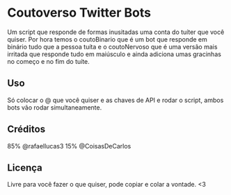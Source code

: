 # Coutoverso Twitter Bots
Um script que responde de formas inusitadas uma conta do tuíter que você quiser.
Por hora temos o coutoBinario que é um bot que responde em binário tudo que a pessoa tuíta e 
o coutoNervoso que é uma versão mais irritada que responde tudo em maiúsculo e ainda adiciona umas gracinhas no começo e no fim do tuíte. 

## Uso
Só colocar o @ que você quiser e as chaves de API e rodar o script, ambos bots vão rodar simultaneamente.

## Créditos
85% @rafaellucas3 
15% @CoisasDeCarlos 

## Licença
Livre para você fazer o que quiser, pode copiar e colar a vontade. <3
